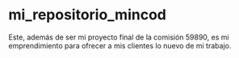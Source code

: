 # mi_repositorio_mincod
Este, además de ser mi proyecto final de la comisión 59890, es mi emprendimiento para ofrecer a mis clientes lo nuevo de mi trabajo.
